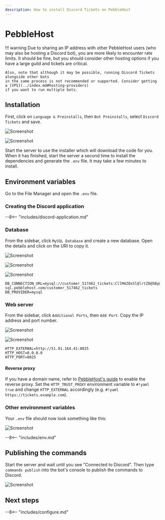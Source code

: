 ```yaml
---
description: How to install Discord Tickets on PebbleHost
---
```


# PebbleHost

!!! warning
	Due to sharing an IP address with other PebbleHost users (who may also be hosting a Discord bot),
	you are more likely to encounter rate limits. It should be fine,
	but you should consider other hosting options if you have a large guild and tickets are critical.

    Also, note that although it may be possible, running Discord Tickets alongside other bots
    in the same process is not recommended or supported. Consider getting a [VPS](../index.md#hosting-providers)
    if you want to run multiple bots.


## Installation

First, click on `Language & Preinstalls`, then `Bot Preinstalls`, select `Discord Tickets` and save.

![Screenshot](/img/pebblehost-1.png)

![Screenshot](/img/pebblehost-2.png)

Start the server to use the installer which will download the code for you.
When it has finished, start the server a second time to install the dependencies and generate the `.env` file.
It may take a few minutes to install.


## Environment variables

Go to the File Manager and open the `.env` file.

### Creating the Discord application

--8<-- "includes/discord-application.md"

### Database

From the sidebar, click `MySQL Database` and create a new database.
Open the details and click on the URI to copy it.

![Screenshot](/img/pebblehost-5.png)

![Screenshot](/img/pebblehost-6.png)

![Screenshot](/img/pebblehost-7.png)

```title="Example"
DB_CONNECTION_URL=mysql://customer_517462_tickets:CllM4ZOxSl@lrtZO@5By@eu01-sql.pebblehost.com/customer_517462_tickets
DB_PROVIDER=mysql
```


### Web server

From the sidebar, click `Additional Ports`, then `Add Port`. Copy the IP address and port number.

![Screenshot](/img/pebblehost-3.png)

![Screenshot](/img/pebblehost-4.png)

```title="Example"
HTTP_EXTERNAL=http://51.91.164.41:8025
HTTP_HOST=0.0.0.0
HTTP_PORT=8025
```

#### Reverse proxy

If you have a domain name, refer to [PebbleHost's guide](https://help.pebblehost.com/en/minecraft/how-to-setup-a-reverse-proxy) to enable the reverse proxy.
Set the `HTTP_TRUST_PROXY` environment variable to `#!yaml true` and change `HTTP_EXTERNAL` accordingly (e.g. `#!yaml https://tickets.example.com`).

### Other environment variables

Your `.env` file should now look something like this:

![Screenshot](/img/pebblehost-8.png)

--8<-- "includes/env.md"

## Publishing the commands

Start the server and wait until you see "Connected to Discord".
Then type `commands publish` into the bot's console to publish the commands to Discord.

![Screenshot](/img/pebblehost-9.png)

## Next steps

--8<-- "includes/configure.md"
